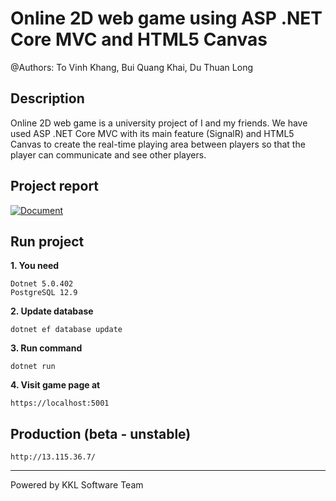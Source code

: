 # Online 2D web game using ASP .NET Core MVC and HTML5 Canvas

@Authors: To Vinh Khang, Bui Quang Khai, Du Thuan Long

## Description

Online 2D web game is a university project of I and my friends. We have used ASP .NET Core MVC with its main feature (SignalR) and HTML5 Canvas to create the real-time playing area between players so that the player can communicate and see other players.

## Project report

[![Document](https://img.shields.io/badge/See%20Report-v1.0-blue?style=for-the-badge&logo=github)](https://github.com/ToVinhKhang/All-Reports/blob/main/GAME/GAME_2D-Journey.pdf)

## Run project

**1. You need**

```
Dotnet 5.0.402
PostgreSQL 12.9
```

**2. Update database**

```
dotnet ef database update
```

**3. Run command**

```
dotnet run
```

**4. Visit game page at**

```
https://localhost:5001
```

## Production (beta - unstable)

```
http://13.115.36.7/
```

---

Powered by KKL Software Team
